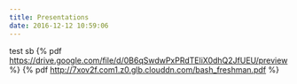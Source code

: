 ```yaml
---
title: Presentations
date: 2016-12-12 10:59:06
---
```


test sb
{% pdf https://drive.google.com/file/d/0B6qSwdwPxPRdTEliX0dhQ2JfUEU/preview %}
{% pdf http://7xov2f.com1.z0.glb.clouddn.com/bash_freshman.pdf %}
